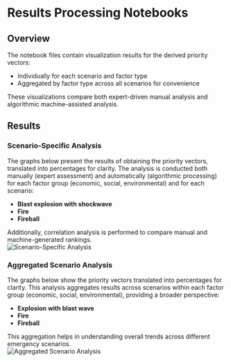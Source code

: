 # **Results Processing Notebooks**  

## **Overview**  
The notebook files contain visualization results for the derived priority vectors:  
- Individually for each scenario and factor type  
- Aggregated by factor type across all scenarios for convenience

These visualizations compare both expert-driven manual analysis and algorithmic machine-assisted analysis.  

## **Results**  

### **Scenario-Specific Analysis**  
The graphs below present the results of obtaining the priority vectors, translated into percentages for clarity. The analysis is conducted both manually (expert assessment) and automatically (algorithmic processing) for each factor group (economic, social, environmental) and for each scenario:  
- **Blast explosion with shockwave**  
- **Fire**  
- **Fireball**  

Additionally, correlation analysis is performed to compare manual and machine-generated rankings.  
![Scenario-Specific Analysis](https://github.com/user-attachments/assets/0366f557-97fd-479d-a5d9-8ea1a84bc72c)

### **Aggregated Scenario Analysis**  
The graphs below show the priority vectors translated into percentages for clarity. This analysis aggregates results across scenarios within each factor group (economic, social, environmental), providing a broader perspective:  
- **Explosion with blast wave**  
- **Fire**  
- **Fireball**  

This aggregation helps in understanding overall trends across different emergency scenarios.  
![Aggregated Scenario Analysis](https://github.com/user-attachments/assets/cc12d12b-f9c2-4297-a7f7-03177af440f1)
